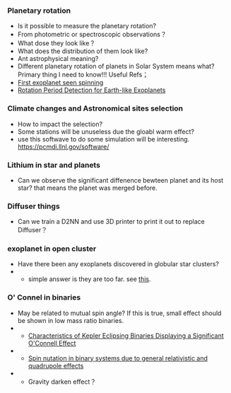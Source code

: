 ### Planetary rotation 

 - Is it possible to measure the planetary rotation? 
 - From photometric or spectroscopic observations？
 - What dose they look like？
 - What does the distribution of them look like?
 - Ant astrophysical meaning? 
 - Different planetary rotation of planets in Solar System means what?  Primary thing I need to know!!! 
Useful Refs；
- [First exoplanet seen spinning](https://www.nature.com/articles/nature.2014.15132)
- [Rotation Period Detection for Earth-like Exoplanets](https://iopscience.iop.org/article/10.3847/1538-3881/ac36ce/pdf)



### Climate changes and Astronomical sites selection
- How to impact the selection?
- Some stations will be unuseless due the gloabl warm effect?
- use this softwave to do some simulation will be interesting. https://pcmdi.llnl.gov/software/


### Lithium in star and planets
- Can we observe the significant diffenence bewteen planet and its host star? that means the planet was merged before.


### Diffuser things
- Can we train a D2NN and use 3D printer to print it out to replace Diffuser？

### exoplanet in open cluster

- Have there been any exoplanets discovered in globular star clusters?
- - simple answer is they are too far. see [this](https://astronomy.com/magazine/ask-astro/2021/03/ask-astro-have-there-been-any-exoplanets-discovered-in-globular-star-clusters).

### O' Connel in binaries

- May be related to mutual spin angle? If this is true, small effect should be shown in low mass ratio binaries.
- - [Characteristics of Kepler Eclipsing Binaries Displaying a Significant O'Connell Effect](https://ui.adsabs.harvard.edu/abs/2022ApJS..262...10K/abstract)
- - [Spin nutation in binary systems due to general relativistic and quadrupole effects](https://adsabs.harvard.edu/full/1982ApJ...253..309B)
- - Gravity darken effect？




